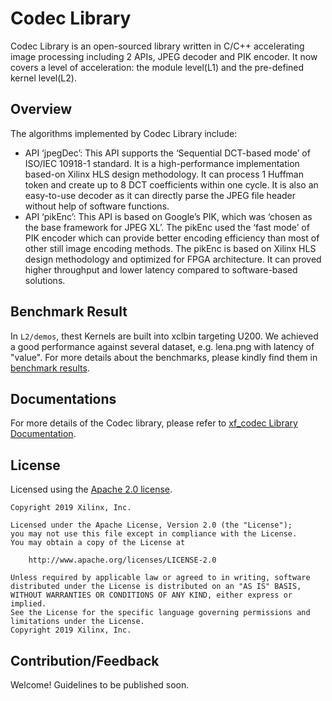 # Codec Library

Codec Library is an open-sourced library written in C/C++ accelerating image processing including 2 APIs, JPEG decoder and PIK encoder. It now covers a level of acceleration: the module level(L1) and the pre-defined kernel level(L2).

## Overview

The algorithms implemented by Codec Library include:

*  API ‘jpegDec’: This API supports the ‘Sequential DCT-based mode’ of ISO/IEC 10918-1 standard. It is a high-performance implementation based-on Xilinx HLS design methodology. It can process 1 Huffman token and create up to 8 DCT coefficients within one cycle. It is also an easy-to-use decoder as it can directly parse the JPEG file header without help of software functions. 
*  API ‘pikEnc’: This API is based on Google’s PIK, which was ‘chosen as the base framework for JPEG XL’. The pikEnc used the ‘fast mode’ of PIK encoder which can provide better encoding efficiency than most of other still image encoding methods. The pikEnc is based on Xilinx HLS design methodology and optimized for FPGA architecture. It can proved higher throughput and lower latency compared to software-based solutions.

## Benchmark Result

In `L2/demos`, thest Kernels are built into xclbin targeting U200. We achieved a good performance against several dataset, e.g. lena.png with latency of "value". For more details about the benchmarks, please kindly find them in [benchmark results](https://xilinx.github.io/Vitis_Libraries/codec/2021.2/benchmark.html).


## Documentations

For more details of the Codec library, please refer to [xf_codec Library Documentation](https://xilinx.github.io/Vitis_Libraries/codec/2021.2/index.html).

## License

Licensed using the [Apache 2.0 license](https://www.apache.org/licenses/LICENSE-2.0).

    Copyright 2019 Xilinx, Inc.
    
    Licensed under the Apache License, Version 2.0 (the "License");
    you may not use this file except in compliance with the License.
    You may obtain a copy of the License at
    
        http://www.apache.org/licenses/LICENSE-2.0
    
    Unless required by applicable law or agreed to in writing, software
    distributed under the License is distributed on an "AS IS" BASIS,
    WITHOUT WARRANTIES OR CONDITIONS OF ANY KIND, either express or implied.
    See the License for the specific language governing permissions and
    limitations under the License.
    Copyright 2019 Xilinx, Inc.

## Contribution/Feedback

Welcome! Guidelines to be published soon.


